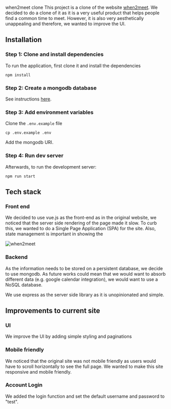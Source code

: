  when2meet clone
This project is a clone of the website [when2meet](when2meet.com). We decided to do a clone of it as it is a very useful product that helps people find a common time to meet. However, it is also very aesthetically unappealing and therefore, we wanted to improve the UI.

## Installation

### Step 1: Clone and install dependencies

To run the application, first clone it and install the dependencies
```
npm install
```

### Step 2: Create a mongodb database

See instructions [here](https://www.mongodb.com/basics/create-database).


### Step 3: Add environment variables

Clone the `.env.example` file

```
cp .env.example .env
```

Add the mongodb URI.

### Step 4: Run dev server

Afterwards, to run the development server:
```
npm run start
```


## Tech stack

### Front end
We decided to use vue.js as the front-end as in the original website, we noticed that the server side rendering of the page made it slow. To curb this, we wanted to do a Single Page Application (SPA) for the site. Also, state management is important in showing the

![when2meet](https://i.imgur.com/OmHqf1L.png)

### Backend

As the information needs to be stored on a persistent database, we decide to use mongodb. As future works could mean that we would want to absorb different data (e.g. google calendar integration), we would want to use a NoSQL database.

We use express as the server side library as it is unopinionated and simple.

## Improvements to current site
### UI
We improve the UI by adding simple styling and paginations

### Mobile friendly
We noticed that the original site was not mobile friendly as users would have to scroll horizontally to see the full page. We wanted to make this site responsive and mobile friendly.
### Account Login
We added the login function and set the default username and password to "test".